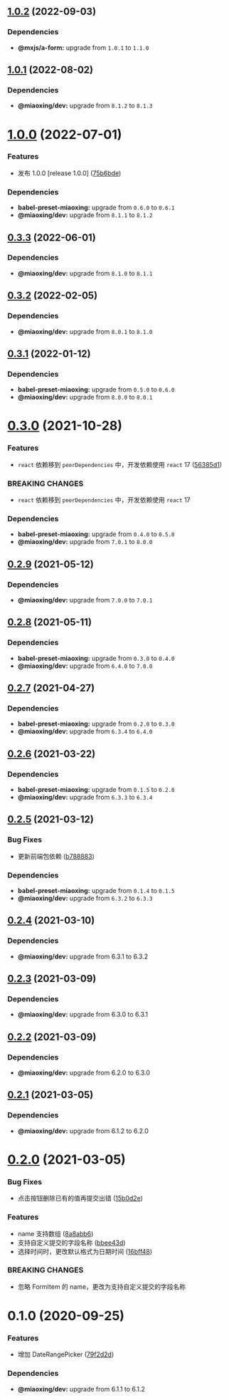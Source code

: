 ## [1.0.2](https://github.com/miaoxing/mxjs-a-date-range-picker/compare/v1.0.1...v1.0.2) (2022-09-03)





### Dependencies

* **@mxjs/a-form:** upgrade from `1.0.1` to `1.1.0`

## [1.0.1](https://github.com/miaoxing/mxjs-a-date-range-picker/compare/v1.0.0...v1.0.1) (2022-08-02)





### Dependencies

* **@miaoxing/dev:** upgrade from `8.1.2` to `8.1.3`

# [1.0.0](https://github.com/miaoxing/mxjs-a-date-range-picker/compare/v0.3.3...v1.0.0) (2022-07-01)


### Features

* 发布 1.0.0 [release 1.0.0] ([75b6bde](https://github.com/miaoxing/mxjs-a-date-range-picker/commit/75b6bde94eb05c53a55a3d09a069135e8e20a553))





### Dependencies

* **babel-preset-miaoxing:** upgrade from `0.6.0` to `0.6.1`
* **@miaoxing/dev:** upgrade from `8.1.1` to `8.1.2`

## [0.3.3](https://github.com/miaoxing/mxjs-a-date-range-picker/compare/v0.3.2...v0.3.3) (2022-06-01)





### Dependencies

* **@miaoxing/dev:** upgrade from `8.1.0` to `8.1.1`

## [0.3.2](https://github.com/miaoxing/mxjs-a-date-range-picker/compare/v0.3.1...v0.3.2) (2022-02-05)





### Dependencies

* **@miaoxing/dev:** upgrade from `8.0.1` to `8.1.0`

## [0.3.1](https://github.com/miaoxing/mxjs-a-date-range-picker/compare/v0.3.0...v0.3.1) (2022-01-12)





### Dependencies

* **babel-preset-miaoxing:** upgrade from `0.5.0` to `0.6.0`
* **@miaoxing/dev:** upgrade from `8.0.0` to `8.0.1`

# [0.3.0](https://github.com/miaoxing/mxjs-a-date-range-picker/compare/v0.2.9...v0.3.0) (2021-10-28)


### Features

* `react` 依赖移到 `peerDependencies` 中，开发依赖使用 `react` 17 ([56385d1](https://github.com/miaoxing/mxjs-a-date-range-picker/commit/56385d1400ac49cf00f4d3b32c31e1b1065397d0))


### BREAKING CHANGES

* `react` 依赖移到 `peerDependencies` 中，开发依赖使用 `react` 17





### Dependencies

* **babel-preset-miaoxing:** upgrade from `0.4.0` to `0.5.0`
* **@miaoxing/dev:** upgrade from `7.0.1` to `8.0.0`

## [0.2.9](https://github.com/miaoxing/mxjs-a-date-range-picker/compare/v0.2.8...v0.2.9) (2021-05-12)





### Dependencies

* **@miaoxing/dev:** upgrade from `7.0.0` to `7.0.1`

## [0.2.8](https://github.com/miaoxing/mxjs-a-date-range-picker/compare/v0.2.7...v0.2.8) (2021-05-11)





### Dependencies

* **babel-preset-miaoxing:** upgrade from `0.3.0` to `0.4.0`
* **@miaoxing/dev:** upgrade from `6.4.0` to `7.0.0`

## [0.2.7](https://github.com/miaoxing/mxjs-a-date-range-picker/compare/v0.2.6...v0.2.7) (2021-04-27)





### Dependencies

* **babel-preset-miaoxing:** upgrade from `0.2.0` to `0.3.0`
* **@miaoxing/dev:** upgrade from `6.3.4` to `6.4.0`

## [0.2.6](https://github.com/miaoxing/mxjs-a-date-range-picker/compare/v0.2.5...v0.2.6) (2021-03-22)





### Dependencies

* **babel-preset-miaoxing:** upgrade from `0.1.5` to `0.2.0`
* **@miaoxing/dev:** upgrade from `6.3.3` to `6.3.4`

## [0.2.5](https://github.com/miaoxing/mxjs-a-date-range-picker/compare/v0.2.4...v0.2.5) (2021-03-12)


### Bug Fixes

* 更新前端包依赖 ([b788883](https://github.com/miaoxing/mxjs-a-date-range-picker/commit/b7888834def6733bcd9db1cf7ebaad42c4da6a91))





### Dependencies

* **babel-preset-miaoxing:** upgrade from `0.1.4` to `0.1.5`
* **@miaoxing/dev:** upgrade from `6.3.2` to `6.3.3`

## [0.2.4](https://github.com/miaoxing/mxjs-a-date-range-picker/compare/v0.2.3...v0.2.4) (2021-03-10)





### Dependencies

* **@miaoxing/dev:** upgrade from 6.3.1 to 6.3.2

## [0.2.3](https://github.com/miaoxing/mxjs-a-date-range-picker/compare/v0.2.2...v0.2.3) (2021-03-09)





### Dependencies

* **@miaoxing/dev:** upgrade from 6.3.0 to 6.3.1

## [0.2.2](https://github.com/miaoxing/mxjs-a-date-range-picker/compare/v0.2.1...v0.2.2) (2021-03-09)





### Dependencies

* **@miaoxing/dev:** upgrade from 6.2.0 to 6.3.0

## [0.2.1](https://github.com/miaoxing/mxjs-a-date-range-picker/compare/v0.2.0...v0.2.1) (2021-03-05)





### Dependencies

* **@miaoxing/dev:** upgrade from 6.1.2 to 6.2.0

# [0.2.0](https://github.com/miaoxing/mxjs-a-date-range-picker/compare/v0.1.0...v0.2.0) (2021-03-05)


### Bug Fixes

* 点击按钮删除已有的值再提交出错 ([15b0d2e](https://github.com/miaoxing/mxjs-a-date-range-picker/commit/15b0d2eb17d6d73050bd4596798d806687acd246))


### Features

* name 支持数组 ([8a8abb6](https://github.com/miaoxing/mxjs-a-date-range-picker/commit/8a8abb639e05c49056d4b4fd974a2ba5603a6560))
* 支持自定义提交的字段名称 ([bbee43d](https://github.com/miaoxing/mxjs-a-date-range-picker/commit/bbee43d7469dc6f1fb18957bb4165f2d257ec8f2))
* 选择时间时，更改默认格式为日期时间 ([16bff48](https://github.com/miaoxing/mxjs-a-date-range-picker/commit/16bff48793f41eebc8979c8787d84586f2898d79))


### BREAKING CHANGES

* 忽略 FormItem 的 name，更改为支持自定义提交的字段名称

# 0.1.0 (2020-09-25)


### Features

* 增加 DateRangePicker ([79f2d2d](https://github.com/miaoxing/mxjs-a-date-range-picker/commit/79f2d2de72ebc6363ab681661fec265d27f02b01))





### Dependencies

* **@miaoxing/dev:** upgrade from 6.1.1 to 6.1.2

